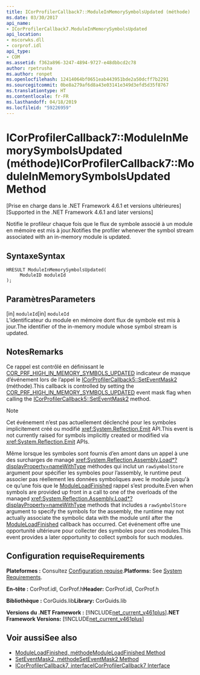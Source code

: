 ```yaml
---
title: ICorProfilerCallback7::ModuleInMemorySymbolsUpdated (méthode)
ms.date: 03/30/2017
api_name:
- ICorProfilerCallback7.ModuleInMemorySymbolsUpdated
api_location:
- mscorwks.dll
- corprof.idl
api_type:
- COM
ms.assetid: f362a896-3247-4894-9727-e48dbbcd2c78
author: rpetrusha
ms.author: ronpet
ms.openlocfilehash: 12414064bf0651eab443951bde2a50dcff7b2291
ms.sourcegitcommit: 0be8a279af6d8a43e03141e349d3efd5d35f8767
ms.translationtype: HT
ms.contentlocale: fr-FR
ms.lasthandoff: 04/18/2019
ms.locfileid: "59226959"
---
```

# <a name="icorprofilercallback7moduleinmemorysymbolsupdated-method"></a><span data-ttu-id="51423-102">ICorProfilerCallback7::ModuleInMemorySymbolsUpdated (méthode)</span><span class="sxs-lookup"><span data-stu-id="51423-102">ICorProfilerCallback7::ModuleInMemorySymbolsUpdated Method</span></span>
<span data-ttu-id="51423-103">[Prise en charge dans le .NET Framework 4.6.1 et versions ultérieures]</span><span class="sxs-lookup"><span data-stu-id="51423-103">[Supported in the .NET Framework 4.6.1 and later versions]</span></span>  
  
 <span data-ttu-id="51423-104">Notifie le profileur chaque fois que le flux de symbole associé à un module en mémoire est mis à jour.</span><span class="sxs-lookup"><span data-stu-id="51423-104">Notifies the profiler whenever the symbol stream associated with an in-memory module is updated.</span></span>  
  
## <a name="syntax"></a><span data-ttu-id="51423-105">Syntaxe</span><span class="sxs-lookup"><span data-stu-id="51423-105">Syntax</span></span>  
  
```  
HRESULT ModuleInMemorySymbolsUpdated(  
     ModuleID moduleId  
);  
```  
  
## <a name="parameters"></a><span data-ttu-id="51423-106">Paramètres</span><span class="sxs-lookup"><span data-stu-id="51423-106">Parameters</span></span>  
 <span data-ttu-id="51423-107">[in] `moduleId`</span><span class="sxs-lookup"><span data-stu-id="51423-107">[in] `moduleId`</span></span>  
 <span data-ttu-id="51423-108">L’identificateur du module en mémoire dont flux de symbole est mis à jour.</span><span class="sxs-lookup"><span data-stu-id="51423-108">The identifier of the in-memory module whose symbol stream is updated.</span></span>  
  
## <a name="remarks"></a><span data-ttu-id="51423-109">Notes</span><span class="sxs-lookup"><span data-stu-id="51423-109">Remarks</span></span>  
 <span data-ttu-id="51423-110">Ce rappel est contrôlé en définissant le [COR_PRF_HIGH_IN_MEMORY_SYMBOLS_UPDATED](../../../../docs/framework/unmanaged-api/profiling/cor-prf-high-monitor-enumeration.md) indicateur de masque d’événement lors de l’appel le [ICorProfilerCallback5::SetEventMask2](../../../../docs/framework/unmanaged-api/profiling/icorprofilerinfo5-seteventmask2-method.md) (méthode).</span><span class="sxs-lookup"><span data-stu-id="51423-110">This callback is controlled by setting the [COR_PRF_HIGH_IN_MEMORY_SYMBOLS_UPDATED](../../../../docs/framework/unmanaged-api/profiling/cor-prf-high-monitor-enumeration.md) event mask flag when calling the [ICorProfilerCallback5::SetEventMask2](../../../../docs/framework/unmanaged-api/profiling/icorprofilerinfo5-seteventmask2-method.md) method.</span></span>  
  
> [!NOTE]
>  <span data-ttu-id="51423-111">Cet événement n’est pas actuellement déclenché pour les symboles implicitement créé ou modifié <xref:System.Reflection.Emit> API.</span><span class="sxs-lookup"><span data-stu-id="51423-111">This event is not currently raised for symbols implicitly created or modified via <xref:System.Reflection.Emit> APIs.</span></span>  
  
 <span data-ttu-id="51423-112">Même lorsque les symboles sont fournis d’en amont dans un appel à une des surcharges de managé <xref:System.Reflection.Assembly.Load*?displayProperty=nameWithType> méthodes qui inclut un `rawSymbolStore` argument pour spécifier les symboles pour l’assembly, le runtime peut associer pas réellement les données symboliques avec le module jusqu'à ce qu’une fois que le [ModuleLoadFinished](../../../../docs/framework/unmanaged-api/profiling/icorprofilercallback-moduleloadfinished-method.md) rappel s’est produite.</span><span class="sxs-lookup"><span data-stu-id="51423-112">Even when symbols are provided up front in a call to one of the overloads of the managed <xref:System.Reflection.Assembly.Load*?displayProperty=nameWithType> methods that includes a `rawSymbolStore` argument to specify the symbols for the assembly, the runtime may not actually associate the symbolic data with the module until after the [ModuleLoadFinished](../../../../docs/framework/unmanaged-api/profiling/icorprofilercallback-moduleloadfinished-method.md) callback has occurred.</span></span> <span data-ttu-id="51423-113">Cet événement offre une opportunité ultérieure pour collecter des symboles pour ces modules.</span><span class="sxs-lookup"><span data-stu-id="51423-113">This event provides a later opportunity to collect symbols for such modules.</span></span>  
  
## <a name="requirements"></a><span data-ttu-id="51423-114">Configuration requise</span><span class="sxs-lookup"><span data-stu-id="51423-114">Requirements</span></span>  
 <span data-ttu-id="51423-115">**Plateformes :** Consultez [Configuration requise](../../../../docs/framework/get-started/system-requirements.md).</span><span class="sxs-lookup"><span data-stu-id="51423-115">**Platforms:** See [System Requirements](../../../../docs/framework/get-started/system-requirements.md).</span></span>  
  
 <span data-ttu-id="51423-116">**En-tête :** CorProf.idl, CorProf.h</span><span class="sxs-lookup"><span data-stu-id="51423-116">**Header:** CorProf.idl, CorProf.h</span></span>  
  
 <span data-ttu-id="51423-117">**Bibliothèque :** CorGuids.lib</span><span class="sxs-lookup"><span data-stu-id="51423-117">**Library:** CorGuids.lib</span></span>  
  
 <span data-ttu-id="51423-118">**Versions du .NET Framework :** [!INCLUDE[net_current_v461plus](../../../../includes/net-current-v461plus-md.md)]</span><span class="sxs-lookup"><span data-stu-id="51423-118">**.NET Framework Versions:** [!INCLUDE[net_current_v461plus](../../../../includes/net-current-v461plus-md.md)]</span></span>  
  
## <a name="see-also"></a><span data-ttu-id="51423-119">Voir aussi</span><span class="sxs-lookup"><span data-stu-id="51423-119">See also</span></span>

- [<span data-ttu-id="51423-120">ModuleLoadFinished, méthode</span><span class="sxs-lookup"><span data-stu-id="51423-120">ModuleLoadFinished Method</span></span>](../../../../docs/framework/unmanaged-api/profiling/icorprofilercallback-moduleloadfinished-method.md)
- [<span data-ttu-id="51423-121">SetEventMask2, méthode</span><span class="sxs-lookup"><span data-stu-id="51423-121">SetEventMask2 Method</span></span>](../../../../docs/framework/unmanaged-api/profiling/icorprofilerinfo5-seteventmask2-method.md)
- [<span data-ttu-id="51423-122">ICorProfilerCallback7, interface</span><span class="sxs-lookup"><span data-stu-id="51423-122">ICorProfilerCallback7 Interface</span></span>](../../../../docs/framework/unmanaged-api/profiling/icorprofilercallback7-interface.md)
